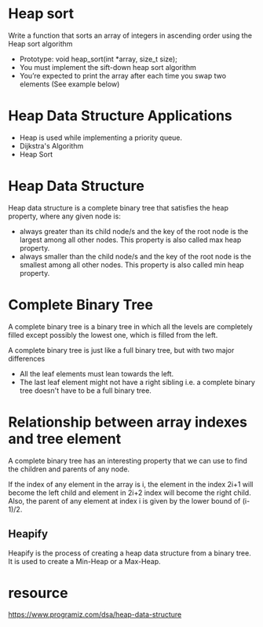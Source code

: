 # Heap sort

Write a function that sorts an array of integers in ascending order using the Heap sort algorithm

* Prototype: void heap_sort(int *array, size_t size);
* You must implement the sift-down heap sort algorithm
* You’re expected to print the array after each time you swap two elements (See example below)

# Heap Data Structure Applications

* Heap is used while implementing a priority queue.
* Dijkstra's Algorithm
* Heap Sort

# Heap Data Structure

Heap data structure is a complete binary tree that satisfies the heap property, where any given node is:

* always greater than its child node/s and the key of the root node is the largest among all other nodes. This property is also called max heap property.
* always smaller than the child node/s and the key of the root node is the smallest among all other nodes. This property is also called min heap property.

# Complete Binary Tree

A complete binary tree is a binary tree in which all the levels are completely filled except possibly the lowest one, which is filled from the left.

A complete binary tree is just like a full binary tree, but with two major differences

* All the leaf elements must lean towards the left.
* The last leaf element might not have a right sibling i.e. a complete binary tree doesn't have to be a full binary tree.

# Relationship between array indexes and tree element

A complete binary tree has an interesting property that we can use to find the children and parents of any node.

If the index of any element in the array is i, the element in the index 2i+1 will become the left child and element in 2i+2 index will become the right child. Also, the parent of any element at index i is given by the lower bound of (i-1)/2.



## Heapify

Heapify is the process of creating a heap data structure from a binary tree. It is used to create a Min-Heap or a Max-Heap.

# resource

https://www.programiz.com/dsa/heap-data-structure